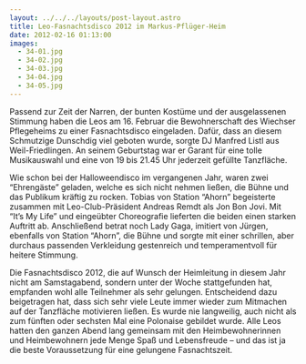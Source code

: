 ```yaml
---
layout: ../../../layouts/post-layout.astro
title: Leo-Fasnachtsdisco 2012 im Markus-Pflüger-Heim
date: 2012-02-16 01:13:00
images:
  - 34-01.jpg
  - 34-02.jpg
  - 34-03.jpg
  - 34-04.jpg
  - 34-05.jpg
---
```


Passend zur Zeit der Narren, der bunten Kostüme und der ausgelassenen Stimmung haben die Leos am 16. Februar die Bewohnerschaft des Wiechser Pflegeheims zu einer Fasnachtsdisco eingeladen. Dafür, dass an diesem Schmutzige Dunschdig viel geboten wurde, sorgte DJ Manfred Listl aus Weil-Friedlingen. An seinem Geburtstag war er Garant für eine tolle Musikauswahl und eine von 19 bis 21.45 Uhr jederzeit gefüllte Tanzfläche.

Wie schon bei der Halloweendisco im vergangenen Jahr, waren zwei “Ehrengäste” geladen, welche es sich nicht nehmen ließen, die Bühne und das Publikum kräftig zu rocken. Tobias von Station “Ahorn” begeisterte zusammen mit Leo-Club-Präsident Andreas Remdt als Jon Bon Jovi. Mit “It’s My Life” und eingeübter Choreografie lieferten die beiden einen starken Auftritt ab. Anschließend betrat noch Lady Gaga, imitiert von Jürgen, ebenfalls von Station “Ahorn”, die Bühne und sorgte mit einer schrillen, aber durchaus passenden Verkleidung gestenreich und temperamentvoll für heitere Stimmung.

Die Fasnachtsdisco 2012, die auf Wunsch der Heimleitung in diesem Jahr nicht am Samstagabend, sondern unter der Woche stattgefunden hat, empfanden wohl alle Teilnehmer als sehr gelungen. Entscheidend dazu beigetragen hat, dass sich sehr viele Leute immer wieder zum Mitmachen auf der Tanzfläche motivieren ließen. Es wurde nie langweilig, auch nicht als zum fünften oder sechsten Mal eine Polonaise gebildet wurde. Alle Leos hatten den ganzen Abend lang gemeinsam mit den Heimbewohnerinnen und Heimbewohnern jede Menge Spaß und Lebensfreude – und das ist ja die beste Voraussetzung für eine gelungene Fasnachtszeit.
